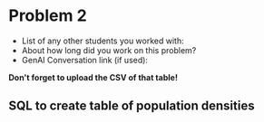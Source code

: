 # Problem 2
- List of any other students you worked with:
- About how long did you work on this problem?
- GenAI Conversation link (if used):

**Don't forget to upload the CSV of that table!**

## SQL to create table of population densities
```sql

```

